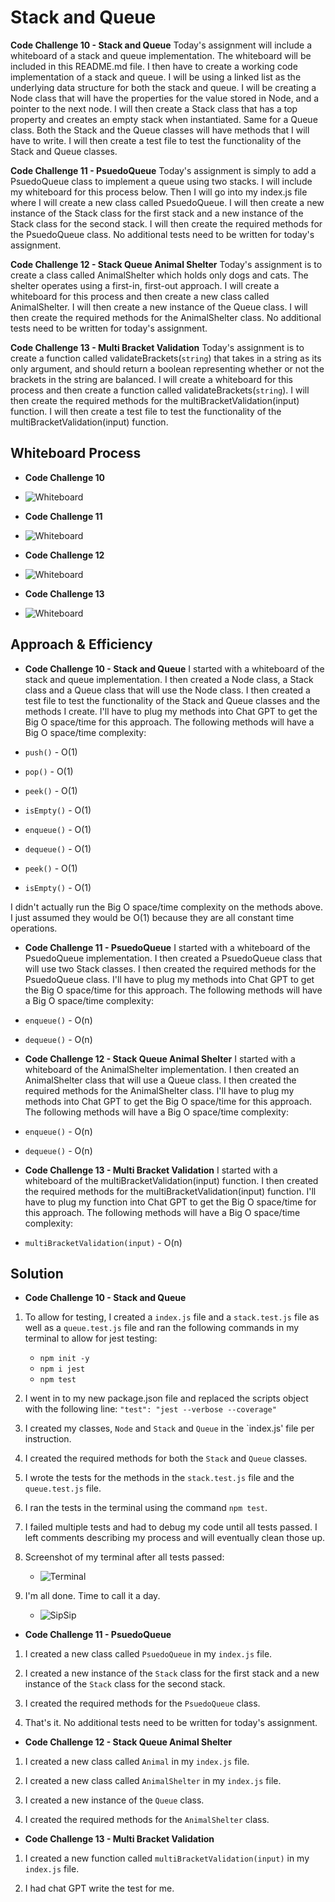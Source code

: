 # Stack and Queue
<!-- Short summary or background information -->

**Code Challenge 10 - Stack and Queue**
Today's assignment will include a whiteboard of a stack and queue implementation.  The whiteboard will be included in this README.md file. I then have to create a working code implementation of a stack and queue.  I will be using a linked list as the underlying data structure for both the stack and queue. I will be creating a Node class that will have the properties for the value stored in Node, and a pointer to the next node. I will then create a Stack class that has a top property and creates an empty stack when instantiated. Same for a Queue class. Both the Stack and the Queue classes will have methods that I will have to write. I will then create a test file to test the functionality of the Stack and Queue classes.

**Code Challenge 11 - PsuedoQueue**
Today's assignment is simply to add a PsuedoQueue class to implement a queue using two stacks. I will include my whiteboard for this process below. Then I will go into my index.js file where I will create a new class called PsuedoQueue. I will then create a new instance of the Stack class for the first stack and a new instance of the Stack class for the second stack. I will then create the required methods for the PsuedoQueue class. No additional tests need to be written for today's assignment.

**Code Challenge 12 - Stack Queue Animal Shelter**
Today's assignment is to create a class called AnimalShelter which holds only dogs and cats. The shelter operates using a first-in, first-out approach. I will create a whiteboard for this process and then create a new class called AnimalShelter. I will then create a new instance of the Queue class. I will then create the required methods for the AnimalShelter class. No additional tests need to be written for today's assignment.

**Code Challenge 13 - Multi Bracket Validation**
Today's assignment is to create a function called validateBrackets(`string`) that takes in a string as its only argument, and should return a boolean representing whether or not the brackets in the string are balanced. I will create a whiteboard for this process and then create a function called validateBrackets(`string`). I will then create the required methods for the multiBracketValidation(input) function. I will then create a test file to test the functionality of the multiBracketValidation(input) function.

## Whiteboard Process
<!-- Embedded whiteboard image -->
- **Code Challenge 10**

- ![Whiteboard](/public/codeChallenge10Whiteboard.png)

- **Code Challenge 11**

- ![Whiteboard](/public/codeChallenge11whiteboard.png)

- **Code Challenge 12**

- ![Whiteboard](/public/codeChallenge12Whiteboard.png)

- **Code Challenge 13**

- ![Whiteboard](/public/codeChallenge13Whiteboard.png)

## Approach & Efficiency
<!-- What approach did you take? Why? What is the Big O space/time for this approach? -->
- **Code Challenge 10 - Stack and Queue**
I started with a whiteboard of the stack and queue implementation. I then created a Node class, a Stack class and a Queue class that will use the Node class. I then created a test file to test the functionality of the Stack and Queue classes and the methods I create. I'll have to plug my methods into Chat GPT to get the Big O space/time for this approach. The following methods will have a Big O space/time complexity:

- `push()` - O(1)
- `pop()` - O(1)
- `peek()` - O(1)
- `isEmpty()` - O(1)
- `enqueue()` - O(1)
- `dequeue()` - O(1)
- `peek()` - O(1)
- `isEmpty()` - O(1)

I didn't actually run the Big O space/time complexity on the methods above. I just assumed they would be O(1) because they are all constant time operations.

- **Code Challenge 11 - PsuedoQueue**
I started with a whiteboard of the PsuedoQueue implementation. I then created a PsuedoQueue class that will use two Stack classes. I then created the required methods for the PsuedoQueue class. I'll have to plug my methods into Chat GPT to get the Big O space/time for this approach. The following methods will have a Big O space/time complexity:

- `enqueue()` - O(n)
- `dequeue()` - O(n)

- **Code Challenge 12 - Stack Queue Animal Shelter**
I started with a whiteboard of the AnimalShelter implementation. I then created an AnimalShelter class that will use a Queue class. I then created the required methods for the AnimalShelter class. I'll have to plug my methods into Chat GPT to get the Big O space/time for this approach. The following methods will have a Big O space/time complexity:

- `enqueue()` - O(n)
- `dequeue()` - O(n)

- **Code Challenge 13 - Multi Bracket Validation**
I started with a whiteboard of the multiBracketValidation(input) function. I then created the required methods for the multiBracketValidation(input) function. I'll have to plug my function into Chat GPT to get the Big O space/time for this approach. The following methods will have a Big O space/time complexity:

- `multiBracketValidation(input)` - O(n)

## Solution
<!-- Show how to run your code, and examples of it in action -->

- **Code Challenge 10 - Stack and Queue**

1. To allow for testing, I created a `index.js` file and a `stack.test.js` file as well as a `queue.test.js` file and ran the following commands in my terminal to allow for jest testing:
   - `npm init -y`
   - `npm i jest`
   - `npm test`

2. I went in to my new package.json file and replaced the scripts object with the following line: `"test": "jest --verbose --coverage"`

3. I created my classes, `Node` and `Stack` and `Queue` in the `index.js' file per instruction.

4. I created the required methods for both the `Stack` and `Queue` classes.

5. I wrote the tests for the methods in the `stack.test.js` file and the `queue.test.js` file.

6. I ran the tests in the terminal using the command `npm test`.

7. I failed multiple tests and had to debug my code until all tests passed. I left comments describing my process and will eventually clean those up.

8. Screenshot of my terminal after all tests passed:

   - ![Terminal](/public/codeChallenge10Tests.png)

9. I'm all done. Time to call it a day.

   - ![SipSip](https://media.giphy.com/media/Wn74RUT0vjnoU98Hnt/giphy.gif)

- **Code Challenge 11 - PsuedoQueue**

1. I created a new class called `PsuedoQueue` in my `index.js` file.

2. I created a new instance of the `Stack` class for the first stack and a new instance of the `Stack` class for the second stack.

3. I created the required methods for the `PsuedoQueue` class.

4. That's it. No additional tests need to be written for today's assignment.

- **Code Challenge 12 - Stack Queue Animal Shelter**

1. I created a new class called `Animal` in my `index.js` file.

2. I created a new class called `AnimalShelter` in my `index.js` file.

3. I created a new instance of the `Queue` class.

4. I created the required methods for the `AnimalShelter` class.

- **Code Challenge 13 - Multi Bracket Validation**

1. I created a new function called `multiBracketValidation(input)` in my `index.js` file.

2. I had chat GPT write the test for me.
